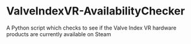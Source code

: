 # ValveIndexVR-AvailabilityChecker
A Python script which checks to see if the Valve Index VR hardware products are currently available on Steam
